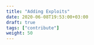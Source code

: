 ```yaml
---
title: "Adding Exploits"
date: 2020-06-08T19:53:00+03:00
draft: true
tags: ["contribute"]
weight: 50
---
```

